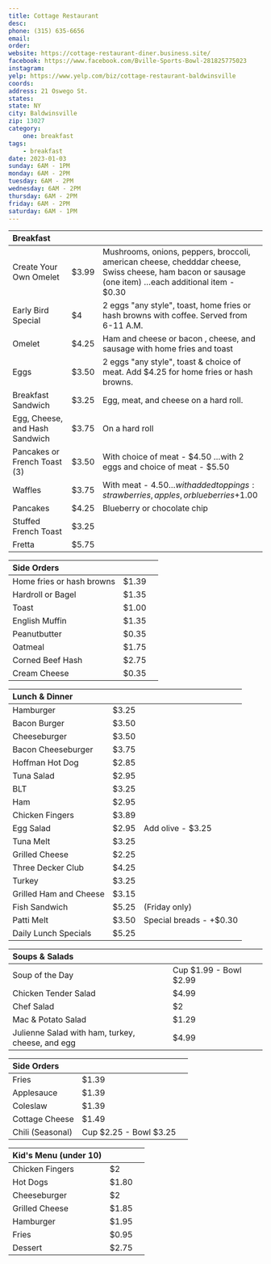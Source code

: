 ```yaml
---
title: Cottage Restaurant
desc: 
phone: (315) 635-6656
email: 
order:
website: https://cottage-restaurant-diner.business.site/
facebook: https://www.facebook.com/Bville-Sports-Bowl-281825775023
instagram: 
yelp: https://www.yelp.com/biz/cottage-restaurant-baldwinsville
coords: 
address: 21 Oswego St.
states:
state: NY
city: Baldwinsville
zip: 13027
category:
    one: breakfast
tags: 
    - breakfast
date: 2023-01-03
sunday: 6AM - 1PM
monday: 6AM - 2PM
tuesday: 6AM - 2PM
wednesday: 6AM - 2PM
thursday: 6AM - 2PM
friday: 6AM - 2PM
saturday: 6AM - 1PM
---
```


| Breakfast | | |
| :--- | :--- | :--- |
| Create Your Own Omelet | $3.99 | Mushrooms, onions, peppers, broccoli, american cheese, chedddar cheese, Swiss cheese, ham bacon or sausage (one item) …each additional item - $0.30 |
| Early Bird Special | $4 | 2 eggs "any style", toast, home fries or hash browns with coffee. Served from 6-11 A.M. |
| Omelet | $4.25 | Ham and cheese or bacon , cheese, and sausage with home fries and toast |
| Eggs | $3.50 | 2 eggs "any style", toast & choice of meat. Add $4.25 for home fries or hash browns. |
| Breakfast Sandwich | $3.25 | Egg, meat, and cheese on a hard roll. |
| Egg, Cheese, and Hash Sandwich | $3.75 | On a hard roll |
| Pancakes or French Toast (3) | $3.50 | With choice of meat - $4.50 …with 2 eggs and choice of meat - $5.50 |
| Waffles | $3.75 | With meat - $4.50 …with added toppings: strawberries, apples, or blueberries +$1.00 |
| Pancakes | $4.25 | Blueberry or chocolate chip |
| Stuffed French Toast | $3.25 | |
| Fretta | $5.75 | |


| Side Orders | | |
| :--- | :--- | :--- |
| Home fries or hash browns | $1.39 | |
| Hardroll or Bagel | $1.35 | |
| Toast | $1.00 | |
| English Muffin | $1.35 | |
| Peanutbutter | $0.35 | |
| Oatmeal | $1.75 | |
| Corned Beef Hash | $2.75 | |
| Cream Cheese | $0.35 | |

| Lunch & Dinner | | |
| :--- | :--- | :--- |
| Hamburger | $3.25 | |
| Bacon Burger | $3.50 | |
| Cheeseburger | $3.50 | |
| Bacon Cheeseburger | $3.75 | |
| Hoffman Hot Dog | $2.85 | |
| Tuna Salad | $2.95 | |
| BLT | $3.25 | |
| Ham | $2.95 | |
| Chicken Fingers | $3.89 | |
| Egg Salad | $2.95 | Add olive - $3.25 |
| Tuna Melt | $3.25 | |
| Grilled Cheese | $2.25 | |
| Three Decker Club | $4.25 | |
| Turkey | $3.25 | |
| Grilled Ham and Cheese | $3.15 | |
| Fish Sandwich | $5.25 | (Friday only) |
| Patti Melt | $3.50 | Special breads - +$0.30 | |
| Daily Lunch Specials | $5.25 | |

| Soups & Salads | | |
| :--- | :--- | :--- |
| Soup of the Day | Cup $1.99 - Bowl $2.99 | |
| Chicken Tender Salad | $4.99 | |
| Chef Salad | $2 | |
| Mac & Potato Salad | $1.29 | |
| Julienne Salad with ham, turkey, cheese, and egg | $4.99 | |

| Side Orders | | |
| :--- | :--- | :--- |
| Fries | $1.39 | |
| Applesauce | $1.39 | |
| Coleslaw | $1.39 | |
| Cottage Cheese | $1.49 | |
| Chili (Seasonal) | Cup $2.25 - Bowl $3.25 | |

| ​Kid's Menu (under 10) | | |
| :--- | :--- | :--- |
| Chicken Fingers | $2 | |
| Hot Dogs | $1.80 | |
| Cheeseburger | $2 | |
| Grilled Cheese | $1.85 | |
| Hamburger | $1.95 | |
| Fries | $0.95 | |
| Dessert | $2.75 | |